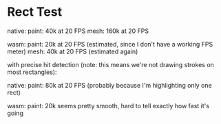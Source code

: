 # Rect Test

native:
paint: 40k at 20 FPS
mesh: 160k at 20 FPS

wasm:
paint: 20k at 20 FPS (estimated, since I don't have a working FPS meter)
mesh: 40k at 20 FPS (estimated again)

with precise hit detection (note: this means we're not drawing strokes
on most rectangles):

native:
paint: 80k at 20 FPS (probably because I'm highlighting only one rect)

wasm:
paint: 20k seems pretty smooth, hard to tell exactly how fast it's going
